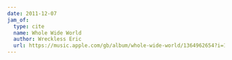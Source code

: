 ```yaml
---
date: 2011-12-07
jam_of:
  type: cite
  name: Whole Wide World
  author: Wreckless Eric
  url: https://music.apple.com/gb/album/whole-wide-world/1364962654?i=1364963354
---
```

